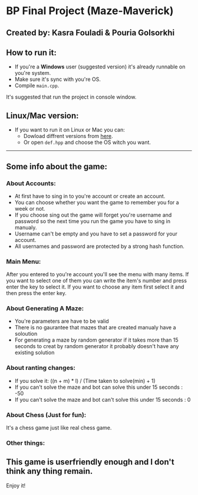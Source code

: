 # BP Final Project (Maze-Maverick) 
## Created by: Kasra Fouladi & Pouria Golsorkhi

## How to run it:
*   If you're a __Windows__ user (suggested version) it's already runnable on you're system.
*   Make sure it's sync with you're OS.
*   Compile `main.cpp`.

It's suggested that run the project in console window.

## __Linux/Mac__ version:
*   If you want to run it on Linux or Mac you can:
    *   Dowload diffrent versions from [here](https://github.com/kasrafouladi/bpfinalproject).
    *   Or open `def.hpp` and choose the OS witch you want.

------------------------
## Some info about the game:

### About Accounts:
*   At first have to sing in to you're account or create an account.
*   You can choose whether you want the game to remember you for a week or not.
*   If you choose sing out the game will forget you're username and password so the next time you run the game you have to sing in manualy.
*   Username can't be empty and you have to set a password for your account.
*   All usernames and password are protected by a strong hash function.

### Main Menu:
After you entered to you're account you'll see the menu with many items.
If you want to select one of them you can write the item's number and press enter the key to select it.
If you want to choose any item first select it and then press the enter key.

### About Generating A Maze:

*   You're parameters are have to be valid 
*   There is no gaurantee that mazes that are created manualy have a soloution
*   For generating a maze by random generator if it takes more than 15 seconds to creat by random generator it probably doesn't have any existing solution
    
### About ranting changes:
*   If you solve it: ((n + m) * l) / (Time taken to solve(min) + 1)
*   If you can't solve the maze and bot can solve this under 15 seconds : -50
*   If you can't solve the maze and bot can't solve this under 15 seconds : 0


### About Chess (Just for fun):
It's a chess game just like real chess game.

### Other things:
This game is userfriendly enough and I don't think any thing remain.
-------------
Enjoy it!
